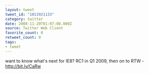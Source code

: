 ```yaml
---
layout: tweet
tweet_id: "1013921133"
category: twitter
date: 2008-11-20T01:07:08.000Z
source: Twitter Web Client
favorite_count: 0
retweet_count: 0
tags:
- tweet
---
```


want to know what's next for IE8? RC1 in Q1 2009, then on to RTW - http://bit.ly/CaRw
